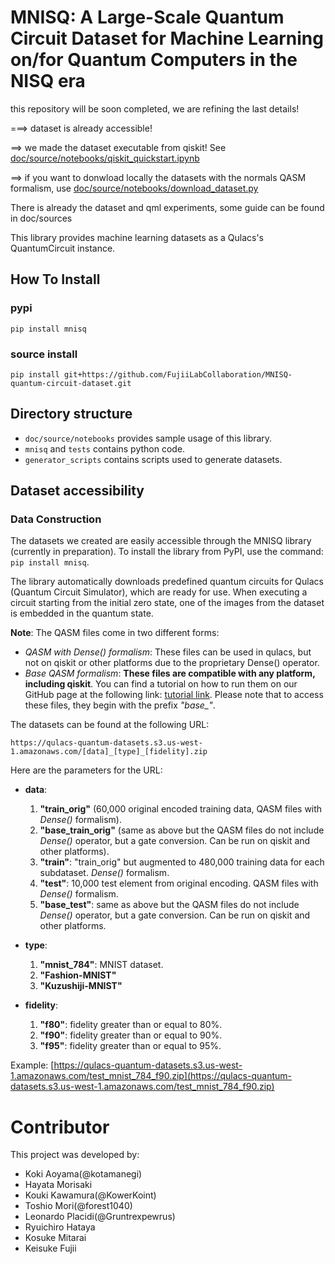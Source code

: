 # MNISQ: A Large-Scale Quantum Circuit Dataset for Machine Learning on/for Quantum Computers in the NISQ era
this repository will be soon completed, we are refining the last details!

===> dataset is already accessible!


==> we made the dataset executable from qiskit! See [doc/source/notebooks/qiskit_quickstart.ipynb](doc/source/notebooks/qiskit_quickstart.ipynb)

==> if you want to donwload locally the datasets with the normals QASM formalism, use [doc/source/notebooks/download_dataset.py](doc/source/notebooks/download_dataset.py)


There is already the dataset and qml experiments, some guide can be found in doc/sources


This library provides machine learning datasets as a Qulacs's QuantumCircuit instance.

## How To Install

### pypi
```
pip install mnisq
```

### source install
```
pip install git+https://github.com/FujiiLabCollaboration/MNISQ-quantum-circuit-dataset.git
```

## Directory structure
- `doc/source/notebooks` provides sample usage of this library.
- `mnisq` and `tests` contains python code.
- `generator_scripts` contains scripts used to generate datasets.


## Dataset accessibility
### Data Construction
The datasets we created are easily accessible through the MNISQ library (currently in preparation). To install the library from PyPI, use the command: `pip install mnisq`.

The library automatically downloads predefined quantum circuits for Qulacs (Quantum Circuit Simulator), which are ready for use. When executing a circuit starting from the initial zero state, one of the images from the dataset is embedded in the quantum state.

**Note**: The QASM files come in two different forms:

- *QASM with Dense() formalism*: These files can be used in qulacs, but not on qiskit or other platforms due to the proprietary Dense() operator.
- *Base QASM formalism*: **These files are compatible with any platform, including qiskit**. You can find a tutorial on how to run them on our GitHub page at the following link: [tutorial link](https://github.com/FujiiLabCollaboration/MNISQ-quantum-circuit-dataset/blob/main/doc/source/notebooks/qiskit_quickstart.ipynb). Please note that to access these files, they begin with the prefix *"base\_"*.

The datasets can be found at the following URL:

`https://qulacs-quantum-datasets.s3.us-west-1.amazonaws.com/[data]_[type]_[fidelity].zip`

Here are the parameters for the URL:

- **data**:
  1. **"train_orig"** (60,000 original encoded training data, QASM files with *Dense()* formalism).
  2. **"base_train_orig"** (same as above but the QASM files do not include *Dense()* operator, but a gate conversion. Can be run on qiskit and other platforms).
  3. **"train"**: "train_orig" but augmented to 480,000 training data for each subdataset. *Dense()* formalism.
  4. **"test"**: 10,000 test element from original encoding. QASM files with *Dense()* formalism.
  5. **"base_test"**: same as above but the QASM files do not include *Dense()* operator, but a gate conversion. Can be run on qiskit and other platforms.

- **type**:
  1. **"mnist_784"**: MNIST dataset.
  2. **"Fashion-MNIST"**
  3. **"Kuzushiji-MNIST"**

- **fidelity**:
  1. **"f80"**: fidelity greater than or equal to 80%.
  2. **"f90"**: fidelity greater than or equal to 90%.
  3. **"f95"**: fidelity greater than or equal to 95%.

Example: [https://qulacs-quantum-datasets.s3.us-west-1.amazonaws.com/test_mnist_784_f90.zip](https://qulacs-quantum-datasets.s3.us-west-1.amazonaws.com/test_mnist_784_f90.zip)

# Contributor
This project was developed by:
- Koki Aoyama(@kotamanegi)
- Hayata Morisaki
- Kouki Kawamura(@KowerKoint)
- Toshio Mori(@forest1040)
- Leonardo Placidi(@Gruntrexpewrus)
- Ryuichiro Hataya
- Kosuke Mitarai
- Keisuke Fujii

